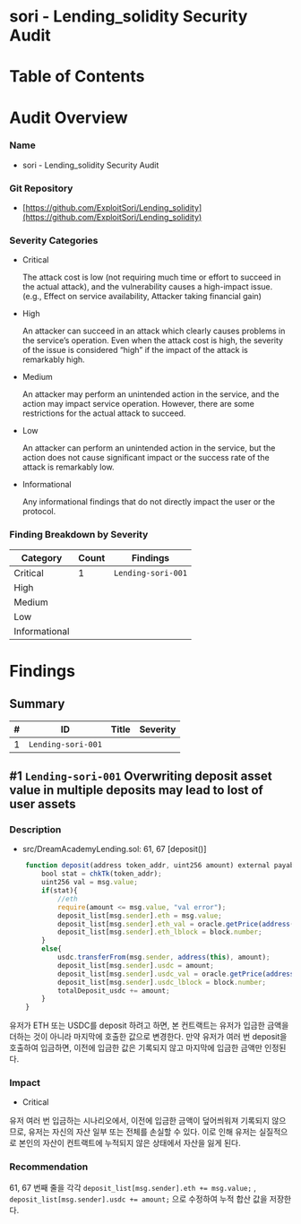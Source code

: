 # sori - Lending_solidity Security Audit

# Table of Contents

# Audit Overview

### Name

- sori - Lending_solidity Security Audit

### Git Repository

- [https://github.com/ExploitSori/Lending_solidity](https://github.com/ExploitSori/Lending_solidity)

### Severity Categories

- Critical
    
    The attack cost is low (not requiring much time or effort to succeed in the
    actual attack), and the vulnerability causes a high-impact issue. (e.g., Effect on
    service availability, Attacker taking financial gain)
    
- High
    
    An attacker can succeed in an attack which clearly causes problems in the
    service’s operation. Even when the attack cost is high, the severity of the issue
    is considered “high” if the impact of the attack is remarkably high.
    
- Medium
    
    An attacker may perform an unintended action in the service, and the action
    may impact service operation. However, there are some restrictions for the
    actual attack to succeed.
    
- Low
    
    An attacker can perform an unintended action in the service, but the action
    does not cause significant impact or the success rate of the attack is
    remarkably low.
    
- Informational
    
    Any informational findings that do not directly impact the user or the protocol.
    

### Finding Breakdown by Severity

| Category | Count | Findings |
| --- | --- | --- |
| Critical | 1 | `Lending-sori-001` |
| High |  |  |
| Medium |  |  |
| Low |  |  |
| Informational |  |  |

# Findings

## Summary

| # | ID | Title | Severity |
| --- | --- | --- | --- |
| 1 | `Lending-sori-001` |  |  |

## #1 `Lending-sori-001` Overwriting deposit asset value in multiple deposits may lead to lost of user assets

### Description

- src/DreamAcademyLending.sol: 61, 67 [deposit()]

```jsx
	function deposit(address token_addr, uint256 amount) external payable{
		bool stat = chkTk(token_addr);
		uint256 val = msg.value;
		if(stat){
			//eth
			require(amount <= msg.value, "val error");
			deposit_list[msg.sender].eth = msg.value;
			deposit_list[msg.sender].eth_val = oracle.getPrice(address(0));
			deposit_list[msg.sender].eth_lblock = block.number;
		}
		else{
			usdc.transferFrom(msg.sender, address(this), amount);
			deposit_list[msg.sender].usdc = amount;
			deposit_list[msg.sender].usdc_val = oracle.getPrice(address(usdc));
			deposit_list[msg.sender].usdc_lblock = block.number;
			totalDeposit_usdc += amount;
		}
	}
```

유저가 ETH 또는 USDC를 deposit 하려고 하면, 본 컨트랙트는 유저가 입금한 금액을 더하는 것이 아니라 마지막에 호출한 값으로 변경한다. 만약 유저가 여러 번 deposit을 호출하여 입금하면, 이전에 입금한 값은 기록되지 않고 마지막에 입금한 금액만 인정된다.

### Impact

- Critical

유저 여러 번 입금하는 시나리오에서, 이전에 입금한 금액이 덮어씌워져 기록되지 않으므로, 유저는 자신의 자산 일부 또는 전체를 손실할 수 있다. 이로 인해 유저는 실질적으로 본인의 자산이 컨트랙트에 누적되지 않은 상태에서 자산을 잃게 된다.

### Recommendation

61, 67 번째 줄을 각각 `deposit_list[msg.sender].eth += msg.value;` , `deposit_list[msg.sender].usdc += amount;` 으로 수정하여 누적 합산 값을 저장한다.